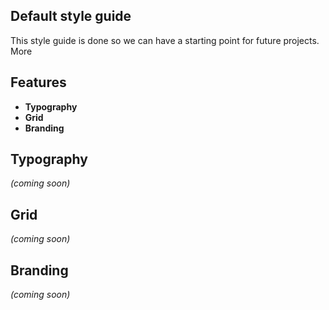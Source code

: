 ## Default style guide

This style guide is done so we can have a starting point for future projects. More

## Features
- **Typography**
- **Grid**
- **Branding**

## Typography
_(coming soon)_

## Grid
_(coming soon)_

## Branding
_(coming soon)_
